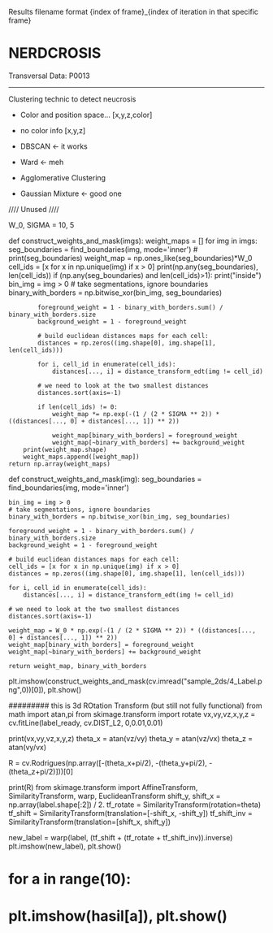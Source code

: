 Results filename format
{index of frame}_{index of iteration in that specific frame}
# NERDCROSIS

Transversal Data:
P0013


---------------------------------
Clustering technic to detect neucrosis
- Color and position space...
[x,y,z,color]
- no color info
[x,y,z]

- DBSCAN <- it works
- Ward <- meh
- Agglomerative Clustering
- Gaussian Mixture <- good one




//// Unused ////

W_0, SIGMA = 10, 5


def construct_weights_and_mask(imgs):
    weight_maps = []
    for img in imgs:
        seg_boundaries = find_boundaries(img, mode='inner')
        # print(seg_boundaries)
        weight_map = np.ones_like(seg_boundaries)*W_0
        cell_ids = [x for x in np.unique(img) if x > 0]
        print(np.any(seg_boundaries), len(cell_ids))
        if (np.any(seg_boundaries) and len(cell_ids)>1):
            print("inside")
            bin_img = img > 0
            # take segmentations, ignore boundaries
            binary_with_borders = np.bitwise_xor(bin_img, seg_boundaries)

            foreground_weight = 1 - binary_with_borders.sum() / binary_with_borders.size
            background_weight = 1 - foreground_weight

            # build euclidean distances maps for each cell:
            distances = np.zeros((img.shape[0], img.shape[1], len(cell_ids)))

            for i, cell_id in enumerate(cell_ids):
                distances[..., i] = distance_transform_edt(img != cell_id)

            # we need to look at the two smallest distances
            distances.sort(axis=-1)

            if len(cell_ids) != 0:
                weight_map *= np.exp(-(1 / (2 * SIGMA ** 2)) * ((distances[..., 0] + distances[..., 1]) ** 2))

                weight_map[binary_with_borders] = foreground_weight
                weight_map[~binary_with_borders] += background_weight
        print(weight_map.shape)
        weight_maps.append([weight_map])
    return np.array(weight_maps)

def construct_weights_and_mask(img):
    seg_boundaries = find_boundaries(img, mode='inner')

    bin_img = img > 0
    # take segmentations, ignore boundaries
    binary_with_borders = np.bitwise_xor(bin_img, seg_boundaries)

    foreground_weight = 1 - binary_with_borders.sum() / binary_with_borders.size
    background_weight = 1 - foreground_weight

    # build euclidean distances maps for each cell:
    cell_ids = [x for x in np.unique(img) if x > 0]
    distances = np.zeros((img.shape[0], img.shape[1], len(cell_ids)))

    for i, cell_id in enumerate(cell_ids):
        distances[..., i] = distance_transform_edt(img != cell_id)

    # we need to look at the two smallest distances
    distances.sort(axis=-1)

    weight_map = W_0 * np.exp(-(1 / (2 * SIGMA ** 2)) * ((distances[..., 0] + distances[..., 1]) ** 2))
    weight_map[binary_with_borders] = foreground_weight
    weight_map[~binary_with_borders] += background_weight

    return weight_map, binary_with_borders

plt.imshow(construct_weights_and_mask(cv.imread("sample_2ds/4_Label.png",0))[0]), plt.show()



######### this is 3d ROtation Transform (but still not fully functional)
from math import atan,pi
from skimage.transform import rotate
vx,vy,vz,x,y,z = cv.fitLine(label_ready, cv.DIST_L2, 0,0.01,0.01)

print(vx,vy,vz,x,y,z)
theta_x = atan(vz/vy)
theta_y = atan(vz/vx)
theta_z = atan(vy/vx)

R = cv.Rodrigues(np.array([-(theta_x+pi/2), -(theta_y+pi/2), -(theta_z+pi/2)]))[0]

print(R)
from skimage.transform import AffineTransform, SimilarityTransform, warp, EuclideanTransform
shift_y, shift_x = np.array(label.shape[:2]) / 2.
tf_rotate = SimilarityTransform(rotation=theta)
tf_shift = SimilarityTransform(translation=[-shift_x, -shift_y])
tf_shift_inv = SimilarityTransform(translation=[shift_x, shift_y])

new_label = warp(label, (tf_shift + (tf_rotate + tf_shift_inv)).inverse)
plt.imshow(new_label), plt.show()
# for a in range(10):
#     plt.imshow(hasil[a]), plt.show()
